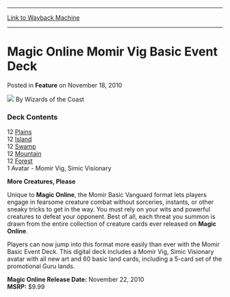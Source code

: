
---
[Link to Wayback Machine](https://web.archive.org/web/20211202005208/https://magic.wizards.com/en/articles/archive/feature/magic-online-momir-vig-basic-event-deck-2010-11-18)

[_metadata_:author]:- "Wizards of the Coast"
[_metadata_:description]:- "Deck Contents 12 Plains 12 Island12 Swamp12 Mountain12 Forest1 Avatar - Momir Vig, Simic Visionary  More Creatures, Please Unique to Magic Online, the Momir Basic Vanguard format lets players engage in fearsome creature combat without sorceries, instants, or other sneaky tricks to get in the way. You must rely on your wits and powerful creatures to defeat your opponent. Best"
[_metadata_:generator]:- "Drupal 7 (http://drupal.org)"
[_metadata_:node]:- "700916"
[_metadata_:publish_date]:- "2010-11-18"
[_metadata_:source]:- "div-main-content"
[_metadata_:title]:- "Magic Online Momir Vig Basic Event Deck"
[_metadata_:wayback_capture_timestamp]:- "2021-12-02 00:52:08"
[_metadata_:wayback_raw_url]:- "https://web.archive.org/web/20211202005208id_/https://magic.wizards.com/en/articles/archive/feature/magic-online-momir-vig-basic-event-deck-2010-11-18"
[_metadata_:wayback_url]:- "https://magic.wizards.com/en/articles/archive/feature/magic-online-momir-vig-basic-event-deck-2010-11-18"
---


Magic Online Momir Vig Basic Event Deck
=======================================



 Posted in **Feature**
 on November 18, 2010 






![](https://media.magic.wizards.com/styles/auth_small/public/images/person/wizards_author.jpg)
By Wizards of the Coast















  




### Deck Contents

 12 [Plains](https://gatherer.wizards.com/Pages/Card/Details.aspx?name=Plains)  
 12 [Island](https://gatherer.wizards.com/Pages/Card/Details.aspx?name=Island)  
12 [Swamp](https://gatherer.wizards.com/Pages/Card/Details.aspx?name=Swamp)  
12 [Mountain](https://gatherer.wizards.com/Pages/Card/Details.aspx?name=Mountain)  
12 [Forest](https://gatherer.wizards.com/Pages/Card/Details.aspx?name=Forest)  
1 Avatar - Momir Vig, Simic Visionary 



**More Creatures, Please**


Unique to **Magic Online**, the Momir Basic Vanguard format lets players engage in fearsome creature combat without sorceries, instants, or other sneaky tricks to get in the way. You must rely on your wits and powerful creatures to defeat your opponent. Best of all, each threat you summon is drawn from the entire collection of creature cards ever released on **Magic Online**. 


Players can now jump into this format more easily than ever with the Momir Basic Event Deck. This digital deck includes a Momir Vig, Simic Visionary avatar with all new art and 60 basic land cards, including a 5-card set of the promotional Guru lands. 





**Magic Online Release Date:** November 22, 2010  
**MSRP:** $9.99










